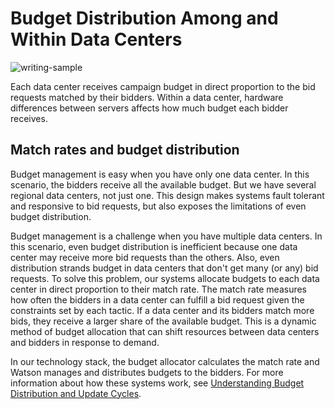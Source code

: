 # Budget Distribution Among and Within Data Centers

![writing-sample](https://img.shields.io/badge/status-writing%20sample-brightgreen)

Each data center receives campaign budget in direct proportion to the bid requests matched by their bidders. Within a data center, hardware differences between servers affects how much budget each bidder receives.

## Match rates and budget distribution

Budget management is easy when you have only one data center. In this scenario, the bidders receive all the available budget. But we have several regional data centers, not just one. This design makes systems fault tolerant and responsive to bid requests, but also exposes the limitations of even budget distribution.

Budget management is a challenge when you have multiple data centers. In this scenario, even budget distribution is inefficient because one data center may receive more bid requests than the others. Also, even distribution strands budget in data centers that don't get many (or any) bid requests. To solve this problem, our systems allocate budgets to each data center in direct proportion to their match rate. The match rate measures how often the bidders in a data center can fulfill a bid request given the constraints set by each tactic. If a data center and its bidders match more bids, they receive a larger share of the available budget. This is a dynamic method of budget allocation that can shift resources between data centers and bidders in response to demand.

In our technology stack, the budget allocator calculates the match rate and Watson manages and distributes budgets to the bidders. For more information about how these systems work, see [Understanding Budget Distribution and Update Cycles](update-cycle.md).
